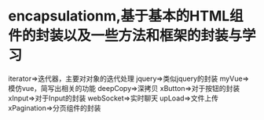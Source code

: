 # encapsulationm,基于基本的HTML组件的封装以及一些方法和框架的封装与学习
iterator=>迭代器，主要对对象的迭代处理
jquery=>类似jquery的封装
myVue=>模仿vue，简写出相关的功能
deepCopy=>深拷贝
xButton=>对于按钮的封装
xInput=>对于Input的封装
webSocket=>实时聊天
upLoad=>文件上传
xPagination=>分页组件的封装
